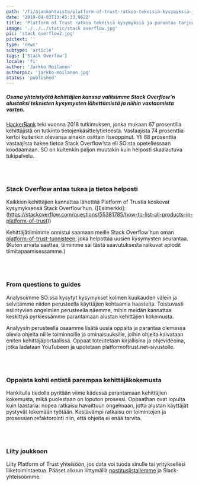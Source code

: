 ```yaml
---
path: '/fi/ajankohtaista/platform-of-trust-ratkoo-teknisiä-kysymyksiä-ja-parantaa-tarjoamaansa-kehittäjäkokemusta-stack-overflow-avulla'
date: '2019-04-03T13:45:33.962Z'
title: 'Platform of Trust ratkoo teknisiä kysymyksiä ja parantaa tarjoamaansa kehittäjäkokemusta Stack Overflow’n avulla'
image: './../../static/stack overflow.jpg'
pic: 'stack overflow2.jpg'
pictext: ''
type: 'news'
subtype: 'article'
tags: ['Stack Overfow']
locale: 'fi'
author: 'Jarkko Moilanen'
authorpic: 'jarkko-moilanen.jpg'
status: 'published'
---
```


##### Osana yhteistyötä kehittäjien kanssa valitsimme Stack Overflow’n alustaksi teknisten kysymysten lähettämistä ja niihin vastaamista varten.

[HackerRank](https://research.hackerrank.com/developer-skills/2018) teki vuonna 2018 tutkimuksen, jonka mukaan 67 prosentilla kehittäjistä on tutkinto tietojenkäsittelytieteestä. Vastaajista 74 prosenttia kertoi kuitenkin olevansa ainakin osittain itseoppinut. Yli 88 prosenttia vastaajista hakee tietoa Stack Overflow’sta eli SO:sta opetellessaan koodaamaan. SO on kuitenkin paljon muutakin kuin helposti skaalautuva tukipalvelu.

<br/><br/>

### Stack Overflow antaa tukea ja tietoa helposti

Kaikkien kehittäjien kannattaa lähettää Platform of Trustia koskevat kysymyksensä Stack Overflow’hun. ([Esimerkki]: (https://stackoverflow.com/questions/55381785/how-to-list-all-products-in-platform-of-trust))

Kehittäjätiimimme onnistui saamaan meille Stack Overflow’hun oman [platform-of-trust-tunnisteen](https://stackoverflow.com/questions/tagged/platform-of-trust), joka helpottaa uusien kysymysten seurantaa. (Kuten arvata saattaa, tiimimme sai tästä saavutuksesta raikuvat aplodit tiimitapaamisessamme.)

<br/><br/>

### From questions to guides

Analysoimme SO:ssa kysytyt kysymykset kolmen kuukauden välein ja selvitämme niiden perusteella käyttäjien kohtaamia haasteita. Toistuvasti esiintyvien ongelmien perusteella näemme, mihin meidän kannattaa keskittyä pyrkiessämme parantamaan alustan kehittäjien kokemusta.

Analyysin perusteella osaamme lisätä uusia oppaita ja parantaa olemassa olevia ohjeita niille toiminnoille ja ominaisuuksille, joihin ohjeita kaivataan eniten kehittäjäportaalissa. Oppaat toteutetaan kirjallisina ja ohjevideoina, jotka ladataan YouTubeen ja upotetaan platformoftrust.net-sivustolle.

<br/><br/>

### Oppaista kohti entistä parempaa kehittäjäkokemusta

Hankitulla tiedolla pyritään viime kädessä parantamaan kehittäjien kokemusta, mikä puolestaan on loputon prosessi. Oppaathan ovat lopulta kuin laastaria: nopea ratkaisu havaittuun ongelmaan, jotta alustan käyttäjät pystyvät tekemään työtään. Kestävämpi ratkaisu on toimintojen ja prosessien refaktorointi niin, että ohjeita ei enää tarvita.

<br/><br/>

### Liity joukkoon

Liity Platform of Trust yhteisöön, jos data voi tuoda sinulle tai yrityksellesi liiketoimintaetua. Pääset alkuun liittymällä [postituslistallemme](https://www.platformoftrust.net/newsletter/) ja Slack-yhteisöömme.
